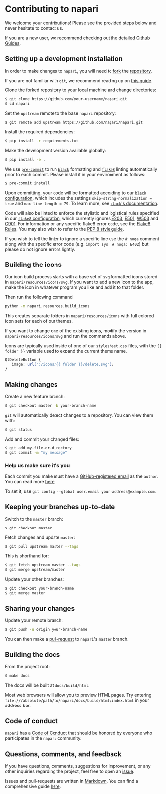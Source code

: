 # Contributing to napari

We welcome your contributions! Please see the provided steps below and never hesitate to contact us.

If you are a new user, we recommend checking out the detailed [Github Guides](https://guides.github.com).

## Setting up a development installation

In order to make changes to `napari`, you will need to [fork](https://guides.github.com/activities/forking/#fork) the
[repository](https://github.com/napari/napari).

If you are not familiar with `git`, we recommend reading up on [this guide](https://guides.github.com/introduction/git-handbook/#basic-git).

Clone the forked repository to your local machine and change directories:
```sh
$ git clone https://github.com/your-username/napari.git
$ cd napari
```

Set the `upstream` remote to the base `napari` repository:
```sh
$ git remote add upstream https://github.com/napari/napari.git
```

Install the required dependencies:
```sh
$ pip install -r requirements.txt
```

Make the development version available globally:
```sh
$ pip install -e .
```

We use
[`pre-commit`](https://pre-commit.com) to run [`black`](https://github.com/psf/black) formatting and [`flake8`](https://github.com/PyCQA/flake8) linting automatically prior to each commit.  Please install it in your environment as follows:
```sh
$ pre-commit install
```
Upon committing, your code will be formatted according to our [`black` configuration](../pyproject.toml),
which includes the settings `skip-string-normalization = true` and `max-line-length = 79`.
To learn more, see [`black`'s documentation](https://black.readthedocs.io/en/stable/).

Code will also be linted to enforce the stylistic and logistical rules specified in our [`flake8` configuration](../setup.cfg), which currently ignores [E203](https://lintlyci.github.io/Flake8Rules/rules/E203.html), [E501](https://lintlyci.github.io/Flake8Rules/rules/E501.html), [W503](https://lintlyci.github.io/Flake8Rules/rules/W503.html) and [C901](https://lintlyci.github.io/Flake8Rules/rules/C901.html).  For information on any specific flake8 error code, see the [Flake8 Rules](https://lintlyci.github.io/Flake8Rules/).  You may also wish to refer to the [PEP 8 style guide](https://www.python.org/dev/peps/pep-0008/).

If you wish to tell the linter to ignore a specific line use the `# noqa` comment along with the specific error code (e.g. `import sys  # noqa: E402`) but please do not ignore errors lightly.


## Building the icons

Our icon build process starts with a base set of `svg` formatted icons stored in `napari/resources/icons/svg`. If you want to add a new icon to the app, make the icon in whatever program you like and add it to that folder.

Then run the following command

```sh
python -m napari.resources.build_icons
```

This creates separate folders in `napari/resources/icons` with full colored icon sets for each of our themes.

If you want to change one of the existing icons, modify the version in `napari/resources/icons/svg` and run the commands above.

Icons are typically used inside of one of our `stylesheet.qss` files, with the `{{ folder }}` variable used to expand the current theme name.

```css
QtDeleteButton {
   image: url(":/icons/{{ folder }}/delete.svg");
}
```

## Making changes

Create a new feature branch:
```sh
$ git checkout master -b your-branch-name
```

`git` will automatically detect changes to a repository.
You can view them with:
```sh
$ git status
```

Add and commit your changed files:
```sh
$ git add my-file-or-directory
$ git commit -m "my message"
```

### Help us make sure it's you

Each commit you make must have a [GitHub-registered email](https://github.com/settings/emails)
as the `author`. You can read more [here](https://help.github.com/en/github/setting-up-and-managing-your-github-user-account/setting-your-commit-email-address).

To set it, use `git config --global user.email your-address@example.com`.

## Keeping your branches up-to-date

Switch to the `master` branch:
```sh
$ git checkout master
```

Fetch changes and update `master`:
```sh
$ git pull upstream master --tags
```

This is shorthand for:
```sh
$ git fetch upstream master --tags
$ git merge upstream/master
```

Update your other branches:
```sh
$ git checkout your-branch-name
$ git merge master
```

## Sharing your changes

Update your remote branch:
```sh
$ git push -u origin your-branch-name
```

You can then make a [pull-request](https://guides.github.com/activities/forking/#making-a-pull-request) to `napari`'s `master` branch.

## Building the docs

From the project root:
```sh
$ make docs
```

The docs will be built at `docs/build/html`.

Most web browsers will allow you to preview HTML pages.
Try entering `file:///absolute/path/to/napari/docs/build/html/index.html` in your address bar.

## Code of conduct

`napari` has a [Code of Conduct](CODE_OF_CONDUCT.md) that should be honored by everyone who participates in the `napari` community.

## Questions, comments, and feedback

If you have questions, comments, suggestions for improvement, or any other inquiries
regarding the project, feel free to open an [issue](https://github.com/napari/napari/issues).

Issues and pull-requests are written in [Markdown](https://guides.github.com/features/mastering-markdown/#what). You can find a comprehensive guide [here](https://guides.github.com/features/mastering-markdown/#syntax).
